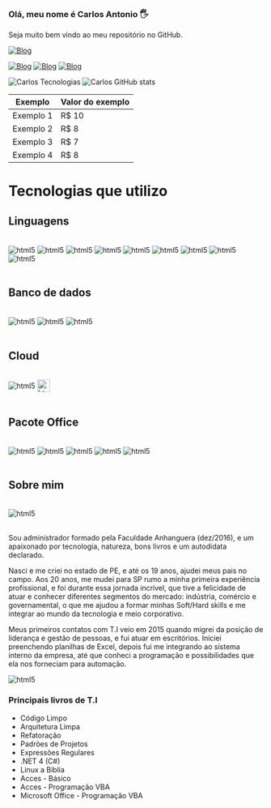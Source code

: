 ### Olá, meu nome é Carlos Antonio 🖐️
Seja muito bem vindo ao meu repositório no GitHub.

[![Blog](https://img.shields.io/website-up-down-green-red/http/monip.org.svg)](https://carlosantoniocison.editorx.io/portifolio)

[![Blog](https://img.shields.io/badge/LinkedIn-0077B5?style=for-the-badge&logo=linkedin&logoColor=white)](https://www.linkedin.com/in/carloscison/)
[![Blog](https://img.shields.io/badge/Facebook-1877F2?style=for-the-badge&logo=facebook&logoColor=white)](https://www.facebook.com/CarlosCison)
[![Blog](https://img.shields.io/badge/YouTube-FF0000?style=for-the-badge&logo=youtube&logoColor=white)](https://www.youtube.com/channel/UC3jEpw5p0MjgbeQYIy7YNhw)


![Carlos Tecnologias](https://github-readme-stats.vercel.app/api/top-langs/?username=CarlosEX&theme=dracula)
![Carlos GitHub stats](https://github-readme-stats.vercel.app/api?username=CarlosEX&theme=dracula)

Exemplo   | Valor do exemplo
--------- | ------
Exemplo 1 | R$ 10
Exemplo 2 | R$ 8
Exemplo 3 | R$ 7
Exemplo 4 | R$ 8

# Tecnologias que utilizo

 ## Linguagens
<div style="display: inline_block"><br/>
    <img align="center" alt="html5" src="https://img.shields.io/badge/.NET-5C2D91?style=for-the-badge&logo=.net&logoColor=white">
    <img align="center" alt="html5" src="https://img.shields.io/badge/C%23-239120?style=for-the-badge&logo=c-sharp&logoColor=white">
    <img align="center" alt="html5" src="https://img.shields.io/badge/TypeScript-007ACC?style=for-the-badge&logo=typescript&logoColor=white">
    <img align="center" alt="html5" src="https://img.shields.io/badge/JavaScript-F7DF1E?style=for-the-badge&logo=javascript&logoColor=black"> 
    <img align="center" alt="html5" src="https://img.shields.io/badge/React-20232A?style=for-the-badge&logo=react&logoColor=61DAFB">
    <img align="center" alt="html5" src="https://img.shields.io/badge/HTML5-E34F26?style=for-the-badge&logo=html5&logoColor=white">
    <img align="center" alt="html5" src="https://img.shields.io/badge/CSS3-1572B6?style=for-the-badge&logo=css3&logoColor=white">
    <img align="center" alt="html5" src="https://img.shields.io/badge/Markdown-000000?style=for-the-badge&logo=markdown&logoColor=white">
    <img align="center" alt="html5" src="https://img.shields.io/badge/Shell_Script-121011?style=for-the-badge&logo=gnu-bash&logoColor=white">
</div><br/>

## Banco de dados
<div style="display: inline_block"><br/>
    <img align="center" alt="html5" src="https://img.shields.io/badge/SQLite-07405E?style=for-the-badge&logo=sqlite&logoColor=white">
    <img align="center" alt="html5" src="https://img.shields.io/badge/MongoDB-4EA94B?style=for-the-badge&logo=mongodb&logoColor=white">
    <img align="center" alt="html5" src="https://img.shields.io/badge/Microsoft_SQL_Server-CC2927?style=for-the-badge&logo=microsoft-sql-server&logoColor=white">
</div><br/>

## Cloud
<div style="display: inline_block"><br/>
    <img align="center" alt="html5" src="https://img.shields.io/badge/Microsoft_Azure-0089D6?style=for-the-badge&logo=microsoft-azure&logoColor=white">
    <img align="center" alt="html5" src="https://cdn-icons-png.flaticon.com/128/873/873107.png" height="25" width="25">
</div><br/>

## Pacote Office
<div style="display: inline_block"><br/>
    <img align="center" alt="html5" src="https://img.shields.io/badge/Microsoft_Excel-217346?style=for-the-badge&logo=microsoft-excel&logoColor=white">
    <img align="center" alt="html5" src="https://img.shields.io/badge/Microsoft_PowerPoint-B7472A?style=for-the-badge&logo=microsoft-powerpoint&logoColor=white">
    <img align="center" alt="html5" src="https://img.shields.io/badge/Microsoft_Access-A4373A?style=for-the-badge&logo=microsoft-access&logoColor=white">
    <img align="center" alt="html5" src="https://img.shields.io/badge/Microsoft_Word-2B579A?style=for-the-badge&logo=microsoft-word&logoColor=white">
    <img align="center" alt="html5" src="https://img.shields.io/badge/Microsoft_Office-D83B01?style=for-the-badge&logo=microsoft-office&logoColor=white">
   
</div><br/>

## Sobre mim
<div style="display: inline_block"><br/>
    <img align="center" alt="html5" src="https://scontent.fcau11-1.fna.fbcdn.net/v/t39.30808-6/242356105_583320129530685_6874977667378585502_n.jpg?_nc_cat=107&ccb=1-5&_nc_sid=730e14&_nc_ohc=9T1Qu3a3-p8AX_1MQX3&_nc_ht=scontent.fcau11-1.fna&oh=95ff7d7fecbf022991fbbe848a0a6d71&oe=61524D85">
</div><br/>
<p>
Sou administrador formado pela Faculdade Anhanguera (dez/2016), e um apaixonado por tecnologia, natureza, bons livros e um autodidata declarado.

Nasci e me criei no estado de PE, e até os 19 anos, ajudei meus pais no campo. Aos 20 anos, me mudei para SP rumo a minha primeira experiência profissional, e foi durante essa jornada incrível, que tive a felicidade de atuar e conhecer diferentes segmentos do mercado: indústria, comércio e governamental, o que me ajudou a formar minhas Soft/Hard skills e me integrar ao mundo da tecnologia e meio corporativo.

Meus primeiros contatos com T.I veio em 2015 quando migrei da posição de liderança e gestão de pessoas, e fui atuar em escritórios. Iniciei preenchendo planilhas de Excel, depois fui me integrando ao sistema interno da empresa, até que conheci a programação e possibilidades que ela nos forneciam para automação.
</p>



<img align="center" alt="html5" src="https://scontent.fcau11-1.fna.fbcdn.net/v/t1.6435-9/p180x540/129627601_408206707042029_1189017153895882570_n.jpg?_nc_cat=110&ccb=1-5&_nc_sid=730e14&_nc_ohc=p9eT8akdbqkAX8qGcF6&_nc_ht=scontent.fcau11-1.fna&oh=33afe96bcf8fc13c0a132580134234af&oe=6172CFF7"><br/>


<div>
    <h3>Principais livros de T.I</h3>
    <ul>
        <li>Código Limpo</li>
        <li>Arquitetura Limpa</li>
        <li>Refatoração</li>
        <li>Padrões de Projetos</li>
        <li>Expressões Regulares</li>
        <li>.NET 4 (C#)</li>
        <li>Linux a Biblia</li>
        <li>Acces - Básico</li>
        <li>Acces - Programação VBA</li>
        <li>Microsoft Office - Programação VBA</li>
    </ul>
</div>


## 
